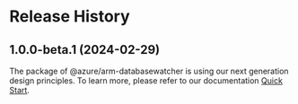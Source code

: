# Release History
    
## 1.0.0-beta.1 (2024-02-29)

The package of @azure/arm-databasewatcher is using our next generation design principles. To learn more, please refer to our documentation [Quick Start](https://aka.ms/js-track2-quickstart).
